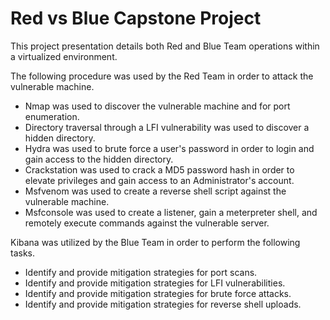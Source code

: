 # Red vs Blue Capstone Project

This project presentation details both Red and Blue Team operations within a virtualized environment.

The following procedure was used by the Red Team in order to attack the vulnerable machine.

* Nmap was used to discover the vulnerable machine and for port enumeration.
* Directory traversal through a LFI vulnerability was used to discover a hidden directory.
* Hydra was used to brute force a user's password in order to login and gain access to the hidden directory.
* Crackstation was used to crack a MD5 password hash in order to elevate privileges and gain access to an Administrator's account.
* Msfvenom was used to create a reverse shell script against the vulnerable machine.
* Msfconsole was used to create a listener, gain a meterpreter shell, and remotely execute commands against the vulnerable server.

Kibana was utilized by the Blue Team in order to perform the following tasks.

* Identify and provide mitigation strategies for port scans.
* Identify and provide mitigation strategies for LFI vulnerabilities.
* Identify and provide mitigation strategies for brute force attacks.
* Identify and provide mitigation strategies for reverse shell uploads.
